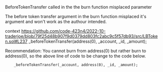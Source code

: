 BeforeTokenTransfer called in the the burn function misplaced parameter

The before token transfer argument in the burn function misplaced it's argument and won't work as the authour intended.

context
<https://github.com/code-423n4/2022-10-traderjoe/blob/79f25d48b907f9d0379dd803fc2abc9c5f57db93/src/LBToken.sol#L237>
        _beforeTokenTransfer(address(0), _account, _id, _amount);

Recommendation: You cannot burn from address(0) but rather burn to address(0), so the above line of code to be change to the code below.

        _beforeTokenTransfer(_account, address(0), _id, _amount);